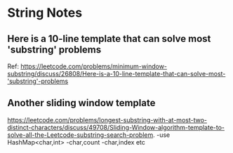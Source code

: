 # String Notes

## Here is a 10-line template that can solve most 'substring' problems
Ref: https://leetcode.com/problems/minimum-window-substring/discuss/26808/Here-is-a-10-line-template-that-can-solve-most-'substring'-problems

## Another sliding window template
https://leetcode.com/problems/longest-substring-with-at-most-two-distinct-characters/discuss/49708/Sliding-Window-algorithm-template-to-solve-all-the-Leetcode-substring-search-problem.
-use HashMap<char,int>
  -char,count
  -char,index etc
